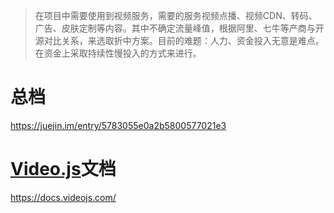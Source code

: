 > 在项目中需要使用到视频服务，需要的服务视频点播、视频CDN、转码、广告、皮肤定制等内容。其中不确定流量峰值，根据阿里、七牛等产商与开源对比关系，来选取折中方案。目前的难题：人力、资金投入无意是难点。在资金上采取持续性慢投入的方式来进行。

# 总档

https://juejin.im/entry/5783055e0a2b5800577021e3

# [Video.js](https://videojs.com/)文档

https://docs.videojs.com/
